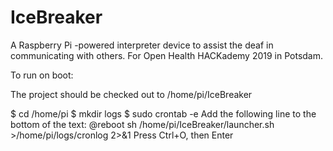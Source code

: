 # IceBreaker
A Raspberry Pi -powered interpreter device to assist the deaf in communicating with others. For Open Health HACKademy 2019 in Potsdam.

To run on boot:

The project should be checked out to /home/pi/IceBreaker

$ cd /home/pi
$ mkdir logs
$ sudo crontab -e
Add the following line to the bottom of the text:
@reboot sh /home/pi/IceBreaker/launcher.sh >/home/pi/logs/cronlog 2>&1
Press Ctrl+O, then Enter
